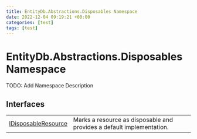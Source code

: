 ```yaml
---
title: EntityDb.Abstractions.Disposables Namespace
date: 2022-12-04 09:19:21 +00:00
categories: [test]
tags: [test]
---
```


# EntityDb.Abstractions.Disposables Namespace

TODO: Add Namespace Description

## Interfaces
<table><tr><td><a href='#/posts/dotnet-entitydb-abstractions-disposables-idisposableresource'>IDisposableResource</a></td><td>
Marks a resource as disposable and provides a default implementation.
</td></tr></table>
